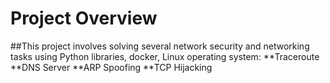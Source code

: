 # Project Overview
##This project involves solving several network security and networking tasks using Python libraries, docker, Linux operating system: 
**Traceroute 
**DNS Server
**ARP Spoofing
**TCP Hijacking
